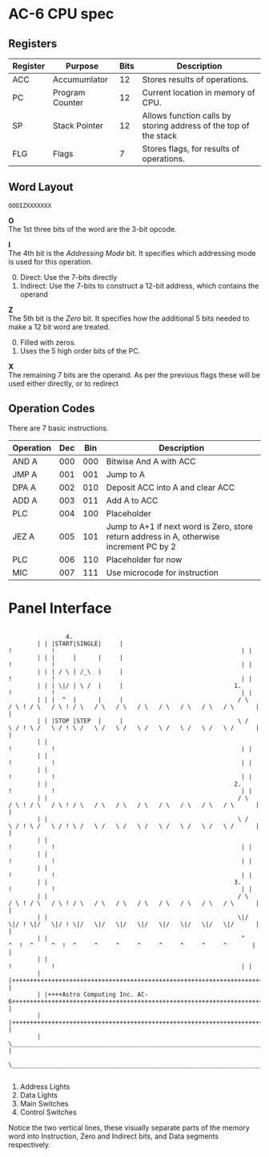 # AC-6 CPU spec
## Registers
Register|Purpose        |Bits|Description
--------|---------------|----|----------
ACC     |Accumumlator   |12  |Stores results of operations.
PC      |Program Counter|12  |Current location in memory of CPU.
SP      |Stack Pointer  |12  |Allows function calls by storing address of the top of the stack
FLG     |Flags          |7   |Stores flags, for results of operations.

## Word Layout

```
OOOIZXXXXXXX
```

**O**  
The 1st three bits of the word are the 3-bit opcode.

**I**  
The 4th bit is the *Addressing Mode* bit. It specifies which addressing mode is
used for this operation.

0. Direct: Use the 7-bits directly
1. Indirect: Use the 7-bits to construct a 12-bit address, which contains the operand

**Z**  
The 5th bit is the *Zero* bit. It specifies how the additional 5 bits needed
to make a 12 bit word are treated.

0. Filled with zeros.
1. Uses the 5 high order bits of the PC.

**X**  
The remaining 7 bits are the operand. As per the previous flags these will
be used either directly, or to redirect

## Operation Codes
There are 7 basic instructions.

Operation|Dec|Bin|Description
---------|---|---|------------
AND A    |000|000|Bitwise And A with ACC
JMP A    |001|001|Jump to A
DPA A    |002|010|Deposit ACC into A and clear ACC
ADD A    |003|011|Add A to ACC
PLC      |004|100|Placeholder
JEZ A    |005|101|Jump to A+1 if next word is Zero, store return address in A, otherwise increment PC by 2
PLC      |006|110|Placeholder for now
MIC      |007|111|Use microcode for instruction


# Panel Interface

```

                4.
        | | |START|SINGLE|     |                                          !           !                                                    | |
        | | |     |      |     |                                          !           !                                                    | |
        | | | / \ | /_\  |     |                                          !           !                                                    | |
        | | | \|/ | \ /  |     |                               1.         !           !                                                    | |
        | | |  ^  |      |     |                                / \   / \ ! / \   / \ ! / \   / \   / \   / \   / \   / \   / \   / \      | |
        | | |STOP |STEP  |     |                                \ /   \ / ! \ /   \ / ! \ /   \ /   \ /   \ /   \ /   \ /   \ /   \ /      | |
        | |                                                               !           !                                                    | |
        | |                                                               !           !                                                    | |
        | |                                                               !           !                                                    | |
        | |                                                    2.         !           !                                                    | |
        | |                                                     / \   / \ ! / \   / \ ! / \   / \   / \   / \   / \   / \   / \   / \      | |
        | |                                                     \ /   \ / ! \ /   \ / ! \ /   \ /   \ /   \ /   \ /   \ /   \ /   \ /      | |
        | |                                                               !           !                                                    | |
        | |                                                               !           !                                                    | |
        | |                                                               !           !                                                    | |
        | |                                                    3.         !           !                                                    | |
        | |                                                     / \   / \ ! / \   / \ ! / \   / \   / \   / \   / \   / \   / \   / \      | |
        | |                                                     \|/   \|/ ! \|/   \|/ ! \|/   \|/   \|/   \|/   \|/   \|/   \|/   \|/      | |
        | |                                                      ^     ^  !  ^     ^  !  ^     ^     ^     ^     ^     ^     ^     ^       | |
        | |                                                               !           !                                                    | |
        | |++++++++++++++++++++++++++++++++++++++++++++++++++++++++++++++++++++++++++++++++++++++++++++++++++++++++++++++++++++++++++++++++| |
        | |++++Astro Computing Inc. AC-6+++++++++++++++++++++++++++++++++++++++++++++++++++++++++++++++++++++++++++++++++++++++++++++++++++| |
        | |++++++++++++++++++++++++++++++++++++++++++++++++++++++++++++++++++++++++++++++++++++++++++++++++++++++++++++++++++++++++++++++++| |
        | \________________________________________________________________________________________________________________________________/ |
        \____________________________________________________________________________________________________________________________________/


```

1. Address Lights
2. Data Lights
3. Main Switches
4. Control Switches

Notice the two vertical lines, these visually separate parts of the memory word into Instruction, Zero and Indirect bits, and Data segments respectively.

